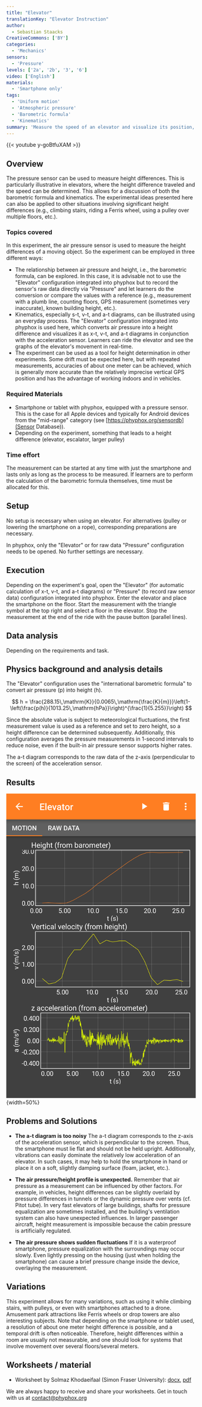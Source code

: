 ```yaml
--- 
title: "Elevator"
translationKey: "Elevator Instruction"
author: 
  - Sebastian Staacks
CreativeCommons: ['BY']
categories:
  - 'Mechanics'
sensors:
  - 'Pressure'
levels: ['2a', '2b', '3', '6']
video: ['English']
materials:
  - 'Smartphone only'
tags:
  - 'Uniform motion'
  - 'Atmospheric pressure'
  - 'Barometric formula'
  - 'Kinematics'
summary: 'Measure the speed of an elevator and visualize its position, velocity and acceleration.'
---
```


{{< youtube y-goBtfuXAM >}}

## Overview

The pressure sensor can be used to measure height differences. This is particularly illustrative in elevators, where the height difference traveled and the speed can be determined. This allows for a discussion of both the barometric formula and kinematics. The experimental ideas presented here can also be applied to other situations involving significant height differences (e.g., climbing stairs, riding a Ferris wheel, using a pulley over multiple floors, etc.).


### Topics covered

In this experiment, the air pressure sensor is used to measure the height differences of a moving object. So the experiment can be employed in three different ways:
- The relationship between air pressure and height, i.e., the barometric formula, can be explored. In this case, it is advisable not to use the "Elevator" configuration integrated into phyphox but to record the sensor's raw data directly via "Pressure" and let learners do the conversion or compare the values with a reference (e.g., measurement with a plumb line, counting floors, GPS measurement (sometimes very inaccurate), known building height, etc.).
- Kinematics, especially s-t, v-t, and a-t diagrams, can be illustrated using an everyday process. The "Elevator" configuration integrated into phyphox is used here, which converts air pressure into a height difference and visualizes it as x-t, v-t, and a-t diagrams in conjunction with the acceleration sensor. Learners can ride the elevator and see the graphs of the elevator's movement in real-time.
- The experiment can be used as a tool for height determination in other experiments. Some drift must be expected here, but with repeated measurements, accuracies of about one meter can be achieved, which is generally more accurate than the relatively imprecise vertical GPS position and has the advantage of working indoors and in vehicles.


### Required Materials

- Smartphone or tablet with phyphox, equipped with a pressure sensor. This is the case for all Apple devices and typically for Android devices from the "mid-range" category (see [https://phyphox.org/sensordb](Sensor Database)).
- Depending on the experiment, something that leads to a height difference (elevator, escalator, larger pulley)


### Time effort

The measurement can be started at any time with just the smartphone and lasts only as long as the process to be measured. If learners are to perform the calculation of the barometric formula themselves, time must be allocated for this.


## Setup

No setup is necessary when using an elevator. For alternatives (pulley or lowering the smartphone on a rope), corresponding preparations are necessary.

In phyphox, only the "Elevator" or for raw data "Pressure" configuration needs to be opened. No further settings are necessary.


## Execution

Depending on the experiment's goal, open the "Elevator" (for automatic calculation of x-t, v-t, and a-t diagrams) or "Pressure" (to record raw sensor data) configuration integrated into phyphox. Enter the elevator and place the smartphone on the floor. Start the measurement with the triangle symbol at the top right and select a floor in the elevator. Stop the measurement at the end of the ride with the pause button (parallel lines).


## Data analysis

Depending on the requirements and task.


## Physics background and analysis details

The "Elevator" configuration uses the "international barometric formula" to convert air pressure \(p\) into height \(h\).

$$
h = \frac{288.15\,\mathrm{K}}{0.0065\,\mathrm{\frac{K}{m}}}\left(1-\left(\frac{p(h)}{1013.25\,\mathrm{hPa}}\right)^{\frac{1}{5.255}}\right)
$$

Since the absolute value is subject to meteorological fluctuations, the first measurement value is used as a reference and set to zero height, so a height difference can be determined subsequently. Additionally, this configuration averages the pressure measurements in 1-second intervals to reduce noise, even if the built-in air pressure sensor supports higher rates.

The a-t diagram corresponds to the raw data of the z-axis (perpendicular to the screen) of the acceleration sensor.

## Results

![This screenshot of an older version of phyphox shows an example for a-t, v-t and s-t digrams generated during the ride of an elevator from floor 0 to floor 5.](elevator-example.png){width=50%}
 
## Problems and Solutions

* **The a-t diagram is too noisy**
  The a-t diagram corresponds to the z-axis of the acceleration sensor, which is perpendicular to the screen. Thus, the smartphone must lie flat and should not be held upright. Additionally, vibrations can easily dominate the relatively low acceleration of an elevator. In such cases, it may help to hold the smartphone in hand or place it on a soft, slightly damping surface (foam, jacket, etc.).

* **The air pressure/height profile is unexpected.**
  Remember that air pressure as a measurement can be influenced by other factors. For example, in vehicles, height differences can be slightly overlaid by pressure differences in tunnels or the dynamic pressure over vents (cf. Pitot tube). In very fast elevators of large buildings, shafts for pressure equalization are sometimes installed, and the building's ventilation system can also have unexpected influences. In larger passenger aircraft, height measurement is impossible because the cabin pressure is artificially regulated.

* **The air pressure shows sudden fluctuations**
  If it is a waterproof smartphone, pressure equalization with the surroundings may occur slowly. Even lightly pressing on the housing (just when holding the smartphone) can cause a brief pressure change inside the device, overlaying the measurement.


## Variations

This experiment allows for many variations, such as using it while climbing stairs, with pulleys, or even with smartphones attached to a drone. Amusement park attractions like Ferris wheels or drop towers are also interesting subjects. Note that depending on the smartphone or tablet used, a resolution of about one meter height difference is possible, and a temporal drift is often noticeable. Therefore, height differences within a room are usually not measurable, and one should look for systems that involve movement over several floors/several meters.



## Worksheets / material

* Worksheet by Solmaz Khodaeifaal (Simon Fraser University): [docx](files/elevator_khodaeifaal.docx), [pdf](files/elevator_khodaeifaal.pdf)

We are always happy to receive and share your worksheets. Get in touch with us at contact@phyphox.org

